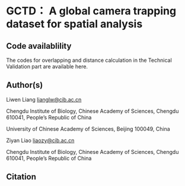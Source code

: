 # GCTD： A global camera trapping dataset for spatial analysis

## Code availablility
The codes for overlapping and distance calculation in the Technical Validation part are available here.

## Author(s)

Liwen Liang lianglw@cib.ac.cn

Chengdu Institute of Biology, Chinese Academy of Sciences, Chengdu 610041, People’s Republic of China

University of Chinese Academy of Sciences, Beijing 100049, China

Ziyan Liao liaozy@cib.ac.cn

Chengdu Institute of Biology, Chinese Academy of Sciences, Chengdu 610041, People’s Republic of China


## Citation

